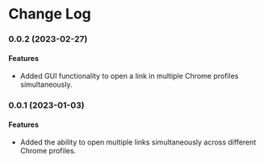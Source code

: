 # Change Log

### 0.0.2 (2023-02-27)

#### Features

- Added GUI functionality to open a link in multiple Chrome profiles simultaneously.

### 0.0.1 (2023-01-03)

#### Features

- Added the ability to open multiple links simultaneously across different Chrome profiles.